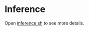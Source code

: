 # Inference

Open [inference.sh](https://github.com/EmbodiedCity/AirScape.code/edit/main/phase2/inference/inference.sh) to see more details.